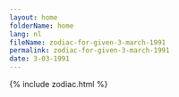 ```yaml
---
layout: home
folderName: home
lang: nl
fileName: zodiac-for-given-3-march-1991
permalink: zodiac-for-given-3-march-1991
date: 3-03-1991
---
```

{% include zodiac.html %}
